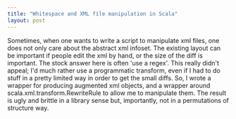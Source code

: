 ```yaml
---
title: "Whitespace and XML file manipulation in Scala"
layout: post
---
```


Sometimes, when one wants to write a script to manipulate xml files, one does not only care about the abstract xml infoset. The existing layout can be important if
people edit the xml by hand, or the size of the diff is important. The stock answer here is often 'use a regex'. This really didn't appeal; I'd much rather use a programmatic transform, even if I had to do stuff in a pretty limited way in order to get the small diffs. So, I wrote a wrapper for producing augmented xml objects, and a wrapper around scala.xml.transform.RewriteRule to allow me to manipulate them. The result is ugly and brittle in a library sense but, importantly, not in a permutations of structure way.
